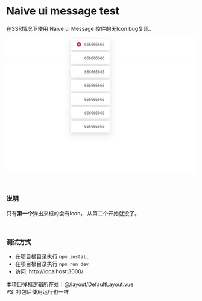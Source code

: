 # Naive ui message test

在SSR情况下使用 Naive ui Message 控件的无Icon bug复现。

![](./public/message.png)

<br/>

### 说明

只有**第一个**弹出来框的会有Icon， 从第二个开始就没了。

<br/>

### 测试方式

* 在项目根目录执行 `npm install`
* 在项目根目录执行 `npm run dev`
* 访问: http://localhost:3000/

本项目弹框逻辑所在处：@/layout/DefaultLayout.vue  
PS: 打包后使用运行也一样
<br/>


